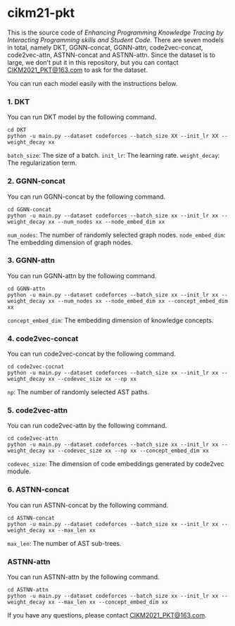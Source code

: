 # cikm21-pkt

This is the source code of *Enhancing Programming Knowledge Tracing by Interacting Programming skills and Student Code*. There are seven models in total, namely DKT, GGNN-concat, GGNN-attn, code2vec-concat, code2vec-attn, ASTNN-concat and ASTNN-attn. Since the dataset is to large, we don't put it in this repository, but you can contact CIKM2021_PKT@163.com to ask for the dataset.

You can run each model easily with the instructions below.



### 1. DKT

You can run DKT model by the following command.

```
cd DKT
python -u main.py --dataset codeforces --batch_size XX --init_lr XX --weight_decay xx
```

`batch_size`: The size of a batch.
`init_lr`: The learning rate.
`weight_decay`: The regularization term.



### 2. GGNN-concat

You can run GGNN-concat by the following command.

```
cd GGNN-concat
python -u main.py --dataset codeforces --batch_size xx --init_lr xx --weight_decay xx --num_nodes xx --node_embed_dim xx
```

`num_nodes`: The number of randomly selected graph nodes.
`node_embed_dim`: The embedding dimension of graph nodes.



### 3. GGNN-attn

You can run GGNN-attn by the following command.

```
cd GGNN-attn
python -u main.py --dataset codeforces --batch_size xx --init_lr xx --weight_decay xx --num_nodes xx --node_embed_dim xx --concept_embed_dim xx
```

`concept_embed_dim`: The embedding dimension of knowledge concepts.



### 4. code2vec-concat

You can run code2vec-concat by the following command.

```
cd code2vec-cocnat
python -u main.py --dataset codeforces --batch_size xx --init_lr xx --weight_decay xx --codevec_size xx --np xx
```

`np`: The number of randomly selected AST paths.



### 5. code2vec-attn

You can run code2vec-attn by the following command.

```
cd code2vec-attn
python -u main.py --dataset codeforces --batch_size xx --init_lr xx --weight_decay xx --codevec_size xx --np xx --concept_embed_dim xx
```

`codevec_size`: The dimension of code embeddings generated by code2vec module.



### 6. ASTNN-concat

You can run ASTNN-concat by the following command.

```
cd ASTNN-concat
python -u main.py --dataset codeforces --batch_size xx --init_lr xx --weight_decay xx --max_len xx
```

`max_len`: The number of AST sub-trees.



### ASTNN-attn

You can run ASTNN-attn by the following command.

```
cd ASTNN-attn
python -u main.py --dataset codeforces --batch_size xx --init_lr xx --weight_decay xx --max_len xx --concept_embed_dim xx
```



If you have any questions, please contact CIKM2021_PKT@163.com.
